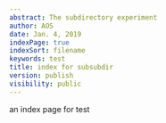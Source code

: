 ```yaml
---
abstract: The subdirectory experiment
author: AOS
date: Jan. 4, 2019
indexPage: true
indexSort: filename
keywords: test
title: index for subsubdir
version: publish
visibility: public
---
```

an index page for test